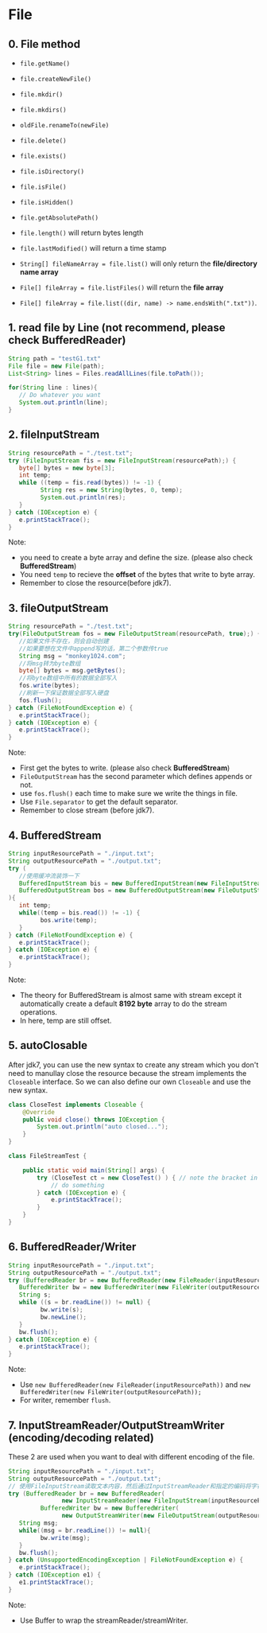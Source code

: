 # File

## 0. File method
-  `file.getName()`

-  `file.createNewFile()`
-  `file.mkdir()`
-  `file.mkdirs()`
-  `oldFile.renameTo(newFile)`
-  `file.delete()`

-  `file.exists()`
-  `file.isDirectory()`
-  `file.isFile()`
-  `file.isHidden()`

-  `file.getAbsolutePath()`
-  `file.length()` will return bytes length
-  `file.lastModified()` will return a time stamp
-  `String[] fileNameArray = file.list()` will only return the **file/directory name array**
-  `File[] fileArray = file.listFiles()` will return the **file array**
-  `File[] fileArray = file.list((dir, name) -> name.endsWith(".txt"))`.

## 1. read file by Line (not recommend, please check BufferedReader)

```java
String path = "testG1.txt"
File file = new File(path);
List<String> lines = Files.readAllLines(file.toPath());

for(String line : lines){
   // Do whatever you want
   System.out.println(line);
}
```

## 2. fileInputStream

```java
String resourcePath = "./test.txt";
try (FileInputStream fis = new FileInputStream(resourcePath);) {
   byte[] bytes = new byte[3];
   int temp;
   while ((temp = fis.read(bytes)) != -1) {
         String res = new String(bytes, 0, temp);
         System.out.println(res);
   }
} catch (IOException e) {
   e.printStackTrace();
}
```

Note:

-  you need to create a byte array and define the size. (please also check **BufferedStream**)
-  You need `temp` to recieve the **offset** of the bytes that write to byte array.
-  Remember to close the resource(before jdk7).

## 3. fileOutputStream

```java
String resourcePath = "./test.txt";
try(FileOutputStream fos = new FileOutputStream(resourcePath, true);) {
   //如果文件不存在，则会自动创建
   //如果要想在文件中append写的话，第二个参数传true
   String msg = "monkey1024.com";
   //将msg转为byte数组
   byte[] bytes = msg.getBytes();
   //将byte数组中所有的数据全部写入
   fos.write(bytes);
   //刷新一下保证数据全部写入硬盘
   fos.flush();
} catch (FileNotFoundException e) {
   e.printStackTrace();
} catch (IOException e) {
   e.printStackTrace();
}
```

Note:

-  First get the bytes to write. (please also check **BufferedStream**)
-  `FileOutputStream` has the second parameter which defines appends or not.
-  use `fos.flush()` each time to make sure we write the things in file.
-  Use `File.separator` to get the default separator.
-  Remember to close stream (before jdk7).

## 4. BufferedStream

```java
String inputResourcePath = "./input.txt";
String outputResourcePath = "./output.txt";
try (
   //使用缓冲流装饰一下
   BufferedInputStream bis = new BufferedInputStream(new FileInputStream(inputResourcePath));
   BufferedOutputStream bos = new BufferedOutputStream(new FileOutputStream(outputResourcePath));
){
   int temp;
   while((temp = bis.read()) != -1) {                
         bos.write(temp);
   }
} catch (FileNotFoundException e) {
   e.printStackTrace();
} catch (IOException e) {
   e.printStackTrace();
}
```

Note:

-  The theory for BufferedStream is almost same with stream except it automatically create a default **8192 byte** array to do the stream operations.
-  In here, temp are still offset.

## 5. autoClosable

After jdk7, you can use the new syntax to create any stream which you don't need to manullay close the resource because the stream implements the `Closeable` interface. So we can also define our own `Closeable` and use the new syntax.

```java
class CloseTest implements Closeable {
    @Override
    public void close() throws IOException {
        System.out.println("auto closed...");
    }
}

class FileStreamTest {

    public static void main(String[] args) {
        try (CloseTest ct = new CloseTest() ) { // note the bracket in try statement
            // do something
        } catch (IOException e) {
            e.printStackTrace();
        }
    }
}
```

## 6. BufferedReader/Writer

```java
String inputResourcePath = "./input.txt";
String outputResourcePath = "./output.txt";
try (BufferedReader br = new BufferedReader(new FileReader(inputResourcePath));
   BufferedWriter bw = new BufferedWriter(new FileWriter(outputResourcePath));) {
   String s;
   while ((s = br.readLine()) != null) {
         bw.write(s);
         bw.newLine();
   }
   bw.flush();
} catch (IOException e) {
   e.printStackTrace();
}
```

Note:

-  Use `new BufferedReader(new FileReader(inputResourcePath))` and `new BufferedWriter(new FileWriter(outputResourcePath));`
-  For writer, remember `flush`.

## 7. InputStreamReader/OutputStreamWriter (encoding/decoding related)

These 2 are used when you want to deal with different encoding of the file.

```java
String inputResourcePath = "./input.txt";
String outputResourcePath = "./output.txt";
// 使用FileInputStream读取文本内容，然后通过InputStreamReader和指定的编码将字符转换为字节
try (BufferedReader br = new BufferedReader(
               new InputStreamReader(new FileInputStream(inputResourcePath), "utf-8"));
         BufferedWriter bw = new BufferedWriter(
               new OutputStreamWriter(new FileOutputStream(outputResourcePath), "gbk"));) {
   String msg;
   while((msg = br.readLine()) != null){
         bw.write(msg);
   }
   bw.flush();
} catch (UnsupportedEncodingException | FileNotFoundException e) {
   e.printStackTrace();
} catch (IOException e1) {
   e1.printStackTrace();
}
```

Note:

-  Use Buffer to wrap the streamReader/streamWriter.
